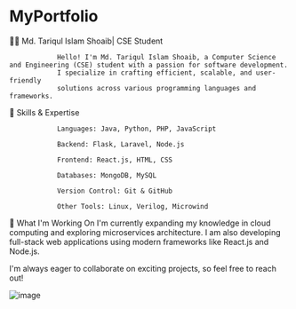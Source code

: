 # MyPortfolio

👨‍💻 Md. Tariqul Islam Shoaib| CSE Student


                Hello! I'm Md. Tariqul Islam Shoaib, a Computer Science and Engineering (CSE) student with a passion for software development. 
                I specialize in crafting efficient, scalable, and user-friendly 
                solutions across various programming languages and frameworks.


🚀 Skills & Expertise

                Languages: Java, Python, PHP, JavaScript

                Backend: Flask, Laravel, Node.js

                Frontend: React.js, HTML, CSS

                Databases: MongoDB, MySQL

                Version Control: Git & GitHub

                Other Tools: Linux, Verilog, Microwind


🌱 What I'm Working On
                I'm currently expanding my knowledge in cloud computing and exploring microservices architecture. 
                I am also developing full-stack web applications using modern frameworks like React.js and Node.js.

I'm always eager to collaborate on exciting projects, so feel free to reach out!

![image](https://github.com/user-attachments/assets/2b793eb2-05c7-4467-869b-559daa0a72ae)

